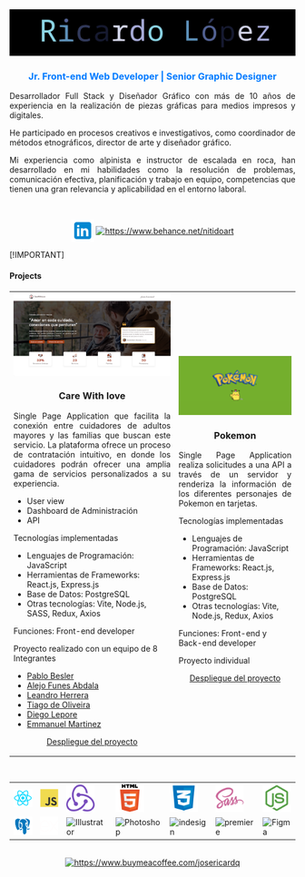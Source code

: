 <div align="center"><img  src="./assets/ricardo-lopez.gif" width="600" /></div>


<h3 align="center" style="color: #007bff;">Jr. Front-end Web Developer | Senior Graphic Designer
</h3>

<p align="justify">Desarrollador Full Stack y Diseñador Gráfico con más de 10 años de experiencia en la realización de piezas gráficas para medios impresos y digitales.</p>

<p align="justify">He participado en procesos creativos e investigativos, como coordinador de métodos etnográficos, director de arte y diseñador gráfico.
</p>
<p align="justify">Mi experiencia como alpinista e instructor de escalada en roca, han desarrollado en mi habilidades como la resolución de problemas, comunicación efectiva, planificación y trabajo en equipo, competencias que tienen una gran relevancia y aplicabilidad en el entorno laboral.
</p>
<br>
<p align="center">
<a href="#" target="blank"><img align="center" src="./assets/linkedin.svg" alt=""  width="40" /></a>
<a href="#" target="blank"><img align="center" src="https://www.adobe.com/content/dam/shared/images/product-icons/svg/behance.svg" alt="https://www.behance.net/nitidoart"  width="40" /></a>
</p>

[!IMPORTANT] <h4>Projects</h4>

<table>
    <tr>
        <td align="center">
            <img  width="300" src="./assets/app-cwl.png">
            <div>
                <h3 align="center">Care With love</h3>
                <p align="justify">Single Page Application que facilita la conexión entre cuidadores de adultos mayores y las familias que buscan este servicio. La plataforma ofrece un proceso de contratación intuitivo, en donde los cuidadores podrán ofrecer una amplia gama de servicios personalizados a su experiencia.</p>
                <ul align="left">
                    <li>User view</li>
                    <li>Dashboard de Administración</li>
                    <li>API</li>
                </ul>                
                <p align="left">Tecnologías implementadas</p>
                <ul align="left">
                    <li>Lenguajes de Programación: JavaScript</li>
                    <li>Herramientas de Frameworks: React.js, Express.js</li>
                    <li>Base de Datos: PostgreSQL</li>
                    <li>Otras tecnologías: Vite, Node.js, SASS, Redux, Axios</li>
                </ul>
                <p align="left">Funciones: Front-end developer</p>
                <p align="left">Proyecto realizado con un equipo de 8 Integrantes</p>
                <ul align="left">
                    <li><a href="https://github.com/pablo0261">Pablo Besler</a></li>
                    <li><a href="https://github.com/AFunesAbdala">Alejo Funes Abdala</a></li>
                    <li><a href="https://github.com/leandroh1002">Leandro Herrera</a></li>
                    <li><a href="https://github.com/tiago1820">Tiago de Oliveira</a></li>
                    <li><a href="https://github.com/LinxInformatica">Diego Lepore</a></li>
                    <li><a href="https://github.com/EmmanuelMarne">Emmanuel Martinez</a></li>
                </ul>
                <p align="center"><a href="https://proyecto-final-front-ashy.vercel.app/">Despliegue del proyecto</a></p>
            </div>
        </td>
        <td align="center">
            <img width="400" src="./assets/app-pokemon.png">
            <div>
                <h3 align="center">Pokemon</h3>
                <p align="justify">Single Page Application realiza solicitudes a una API a través de un servidor y renderiza la información de los diferentes personajes de Pokemon en tarjetas.</p>
                <p align="left">Tecnologías implementadas</p>
                <ul align="left">
                    <li>Lenguajes de Programación: JavaScript</li>
                    <li>Herramientas de Frameworks: React.js, Express.js</li>
                    <li>Base de Datos: PostgreSQL</li>
                    <li>Otras tecnologías: Vite, Node.js, Redux, Axios</li>
                </ul>
                <p align="left">Funciones: Front-end y Back-end developer</p>
                <p align="left">Proyecto individual</p>
                <p align="center"><a href="#">Despliegue del proyecto</a></p>
            </div>
        </td>
    </tr>
</table>

<br>
<div align="center">
<table>
        <tr>
            <td align="center"><img src="./assets/react.png" width="50" alt="React" /></td>
            <td><img src="https://raw.githubusercontent.com/devicons/devicon/master/icons/javascript/javascript-original.svg" width="40"  alt="JavaScript" /></td>
            <td><img src="https://raw.githubusercontent.com/devicons/devicon/master/icons/redux/redux-original.svg" alt="Redux" width="50" /></td>
            <td><img src="https://raw.githubusercontent.com/devicons/devicon/master/icons/html5/html5-original-wordmark.svg" alt="HTML5" width="50" /></td>
            <td><img src="./assets/CSS.png" alt="CSS3" width="50" /></td>
            <td><img src="https://raw.githubusercontent.com/devicons/devicon/master/icons/sass/sass-original.svg" alt="SASS" width="50"/></td>
            <td><img src="./assets/js.png" width="50" alt="Nodejs" /></td>
        </tr>
        <tr>
            <td><img src="./assets/postgresql.svg" width="45" alt="PostgreSQL" /></td>
            <td><img src="./assets/express-w.svg" width="50" alt="ExpressJs" /></td>
            <td><img src="https://www.adobe.com/content/dam/shared/images/product-icons/svg/illustrator.svg" width="40" alt="Illustrator" /></td>
            <td><img src="https://www.adobe.com/content/dam/shared/images/product-icons/svg/photoshop.svg" width="40" alt="Photoshop" /></td>
            <td><img src="https://www.adobe.com/content/dam/shared/images/product-icons/svg/indesign.svg" width="40" alt="indesign" /></td>
            <td> <img src="https://www.adobe.com/content/dam/shared/images/product-icons/svg/premiere.svg" width="40" alt="premiere" /></td>
            <td><img src="https://www.vectorlogo.zone/logos/figma/figma-icon.svg" width="50" alt="Figma" /></td>
        </tr>
    </table>
</div>


<br>

<div align="center"><a href="https://www.buymeacoffee.com/josericardq"> <img src="https://cdn.buymeacoffee.com/buttons/v2/default-yellow.png" height="50" width="210" alt="https://www.buymeacoffee.com/josericardq" /></a></div>

